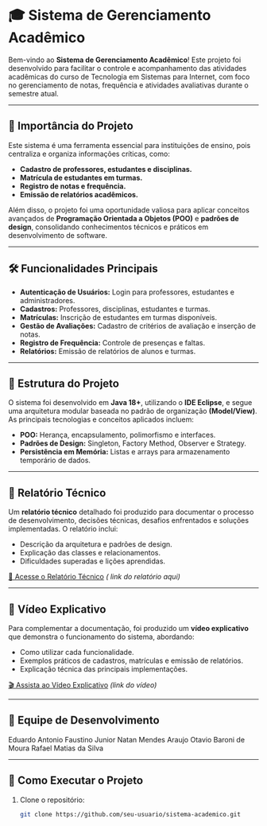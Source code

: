 # 🎓 Sistema de Gerenciamento Acadêmico

Bem-vindo ao **Sistema de Gerenciamento Acadêmico**! Este projeto foi desenvolvido para facilitar o controle e acompanhamento das atividades acadêmicas do curso de Tecnologia em Sistemas para Internet, com foco no gerenciamento de notas, frequência e atividades avaliativas durante o semestre atual. 

---

## 🌟 Importância do Projeto

Este sistema é uma ferramenta essencial para instituições de ensino, pois centraliza e organiza informações críticas, como:
- **Cadastro de professores, estudantes e disciplinas.**
- **Matrícula de estudantes em turmas.**
- **Registro de notas e frequência.**
- **Emissão de relatórios acadêmicos.**

Além disso, o projeto foi uma oportunidade valiosa para aplicar conceitos avançados de **Programação Orientada a Objetos (POO)** e **padrões de design**, consolidando conhecimentos técnicos e práticos em desenvolvimento de software.

---

## 🛠️ Funcionalidades Principais

- **Autenticação de Usuários:** Login para professores, estudantes e administradores.
- **Cadastros:** Professores, disciplinas, estudantes e turmas.
- **Matrículas:** Inscrição de estudantes em turmas disponíveis.
- **Gestão de Avaliações:** Cadastro de critérios de avaliação e inserção de notas.
- **Registro de Frequência:** Controle de presenças e faltas.
- **Relatórios:** Emissão de relatórios de alunos e turmas.

---

## 📂 Estrutura do Projeto

O sistema foi desenvolvido em **Java 18+**, utilizando o **IDE Eclipse**, e segue uma arquitetura modular baseada no padrão de organização **(Model/View)**. As principais tecnologias e conceitos aplicados incluem:
- **POO:** Herança, encapsulamento, polimorfismo e interfaces.
- **Padrões de Design:** Singleton, Factory Method, Observer e Strategy.
- **Persistência em Memória:** Listas e arrays para armazenamento temporário de dados.

---

## 📄 Relatório Técnico

Um **relatório técnico** detalhado foi produzido para documentar o processo de desenvolvimento, decisões técnicas, desafios enfrentados e soluções implementadas. O relatório inclui:
- Descrição da arquitetura e padrões de design.
- Explicação das classes e relacionamentos.
- Dificuldades superadas e lições aprendidas.

[🔗 Acesse o Relatório Técnico](#) *( link do relatório aqui)*

---

## 🎥 Vídeo Explicativo

Para complementar a documentação, foi produzido um **vídeo explicativo** que demonstra o funcionamento do sistema, abordando:
- Como utilizar cada funcionalidade.
- Exemplos práticos de cadastros, matrículas e emissão de relatórios.
- Explicação técnica das principais implementações.

[🎬 Assista ao Vídeo Explicativo](#) *(link do vídeo)*

---

## 👥 Equipe de Desenvolvimento

Eduardo Antonio Faustino Junior
Natan Mendes Araujo
Otavio Baroni de Moura
Rafael Matias da Silva


---

## 📌 Como Executar o Projeto

1. Clone o repositório:
   ```bash
   git clone https://github.com/seu-usuario/sistema-academico.git